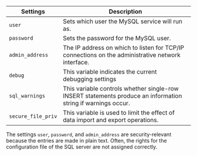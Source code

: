 

|**Settings**|**Description**|
|---|---|
|`user`|Sets which user the MySQL service will run as.|
|`password`|Sets the password for the MySQL user.|
|`admin_address`|The IP address on which to listen for TCP/IP connections on the administrative network interface.|
|`debug`|This variable indicates the current debugging settings|
|`sql_warnings`|This variable controls whether single-row INSERT statements produce an information string if warnings occur.|
|`secure_file_priv`|This variable is used to limit the effect of data import and export operations.|

The settings `user`, `password`, and `admin_address` are security-relevant because the entries are made in plain text. Often, the rights for the configuration file of the SQL server are not assigned correctly. 